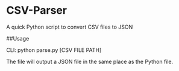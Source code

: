 CSV-Parser
==========

A quick Python script to convert CSV files to JSON

##Usage

CLI:
python parse.py [CSV FILE PATH] 

The file will output a JSON file in the same place as the Python file.